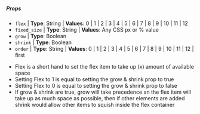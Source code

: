 ##### Props

*  `flex` | **Type**: String | **Values**: 0 | 1 | 2 | 3 | 4 | 5 | 6 | 7 | 8 | 9 | 10 | 11 | 12
*  `fixed_size` | **Type**: String | **Values**: Any CSS px or % value
*  `grow` | **Type**: Boolean
*  `shrink` | **Type**: Boolean
*   `order` | **Type**: String | **Values**: 0 | 1 | 2 | 3 | 4 | 5 | 6 | 7 | 8 | 9 | 10 | 11 | 12 | first

- Flex is a short hand to set the flex item to take up (x) amount of available space
- Setting Flex to 1 is equal to setting the grow & shrink prop to true
- Setting Flex to 0 is equal to setting the grow & shrink prop to false
- If grow & shrink are true, grow will take precedence an the flex item will take up as much space as possible, then if other elements are added shrink would allow other items to squish inside the flex container
